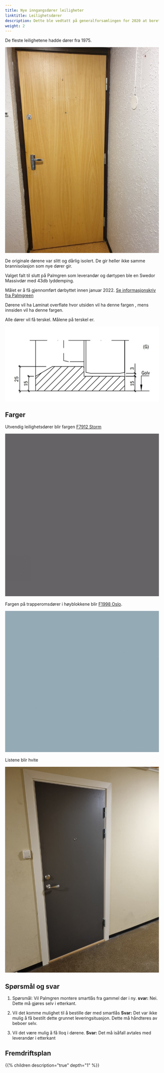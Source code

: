 ```yaml
---
title: Nye inngangsdører leiligheter
linktitle: Leilighetsdører
description: Dette ble vedtatt på generalforsamlingen for 2020 at borettslaget skulle bytte dører på leiligheter og trapperom.
weight: 2
---
```


De fleste leilighetene hadde dører fra 1975.

![Gammel dør](20200527_072221.jpg)

De originale dørene var slitt og dårlig isolert. De gir heller ikke samme brannisolasjon som nye dører gir.

Valget falt til slutt på Palmgren som leverandør og dørtypen ble en Swedor Massivdør med 43db lyddemping.

Målet er å få gjennomført dørbyttet innen januar 2022. [Se informasjonskriv fra Palmgreen](Informasjonsskriv.pdf)

Dørene vil ha Laminat overflate hvor utsiden vil ha denne fargen , mens innsiden vil ha denne fargen.

Alle dører vil få terskel. Målene på terskel er.

![Terskel](terskel.jpg)

## Farger

Utvendig leilighetsdører blir fargen [F7912 Storm](https://www.formica.com/nb-no/products/laminate/F7912)

![Farge leilighet](fargeleilighet.jpg)

Fargen på trapperomsdører i høyblokkene blir [F1998 Oslo](https://www.formica.com/nb-no/products/laminate/F1998).

![Farger](fargetrapperom.jpg)

Listene blir hvite

![New door installed](newdoorinstalled.jpg "Ny dør montert i 84")

## Spørsmål og svar

1. Spørsmål: Vil Palmgren montere smartlås fra gammel dør i ny.
**svar:** Nei. Dette må gjøres selv i etterkant.

2. Vil det komme mulighet til å bestille dør med smartlås
**Svar:** Det var ikke mulig å få bestilt dette grunnet leveringsituasjon. Dette må håndteres av beboer selv.

3. Vil det være mulig å få Iloq i dørene. **Svar:** Det må isåfall avtales med leverandør i etterkant

## Fremdriftsplan

{{% children description="true" depth="1" %}}
